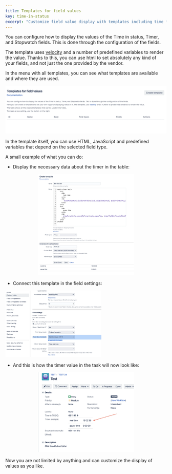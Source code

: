 ```yaml
---
title: Templates for field values
key: time-in-status
excerpt: "Customize field value display with templates including time formats, conditional logic, and dynamic content rendering options."
---
```



You can configure how to display the values of the Time in status, Timer, and Stopwatch fields. This is done through the configuration of the fields.

The template uses [velocity](https://velocity.apache.org/engine/1.7/user-guide.html) and a number of predefined variables to render the value. Thanks to this, you can use html to set absolutely any kind of your fields, and not just the one provided by the vendor.

In the menu with all templates, you can see what templates are available and where they are used.

<p style="text-align: center;"><a href="/uploads/time-in-status/templates/1.webp" target="_blank">
<img src="/uploads/time-in-status/templates/1.webp" alt="1 screenshot" style="width:600px" loading="lazy"></a></p>

In the template itself, you can use HTML, JavaScript and predefined variables that depend on the selected field type.

A small example of what you can do: <br>
* Display the necessary data about the timer in the table: <br>
<p style="text-align: center;"><a href="/uploads/time-in-status/templates/2.webp" target="_blank">
<img src="/uploads/time-in-status/templates/2.webp" alt="2 screenshot" style="width:300px" loading="lazy"></a></p>


<script src="https://gist.github.com/JiBrok/9999437e950b81d35853d85c4975caad.js"></script>

* Connect this template in the field settings: <br>
  <p style="text-align: center;"><a href="/uploads/time-in-status/templates/3.webp" target="_blank">
<img src="/uploads/time-in-status/templates/4.webp" alt="4 screenshot" style="width:300px" loading="lazy"></a></p>

* And this is how the timer value in the task will now look like: <br>
<p style="text-align: center;"><a href="/uploads/time-in-status/templates/3.webp" target="_blank">
<img src="/uploads/time-in-status/templates/3.webp" alt="3 screenshot" style="width:300px" loading="lazy"></a></p>


Now you are not limited by anything and can customize the display of values as you like.